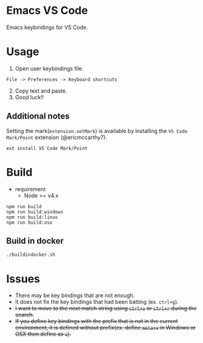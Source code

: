 # Emacs VS Code
Emacs keybindings for VS Code.

# Usage
1. Open user keybindings file.
```
File -> Preferences -> Keyboard shortcuts
```
2. Copy text and paste.
3. Good luck!!

## Additional notes
Setting the mark(`extension.setMark`) is available by installing the `VS Code Mark/Point` extension (@ericmccarthy7).
```
ext install VS Code Mark/Point
```


# Build
- requirement
  - Node >= v4.x

```
npm run build
npm run build:windows
npm run build:linux
npm run build:osx
```

## Build in docker

```
./buildindocker.sh
```

# Issues
- There may be key bindings that are not enough.
- It does not fix the key bindings that had been batting (ex. `ctrl+g`).
- <del>I want to move to the next match string using `ctrl+s` or `ctrl+r` during the search.<del>
- <del>If you define key bindings with the prefix that is not in the current environment, it is defined without prefix(ex. define `meta+x` in Windows or OSX then define as `x`).</del>
